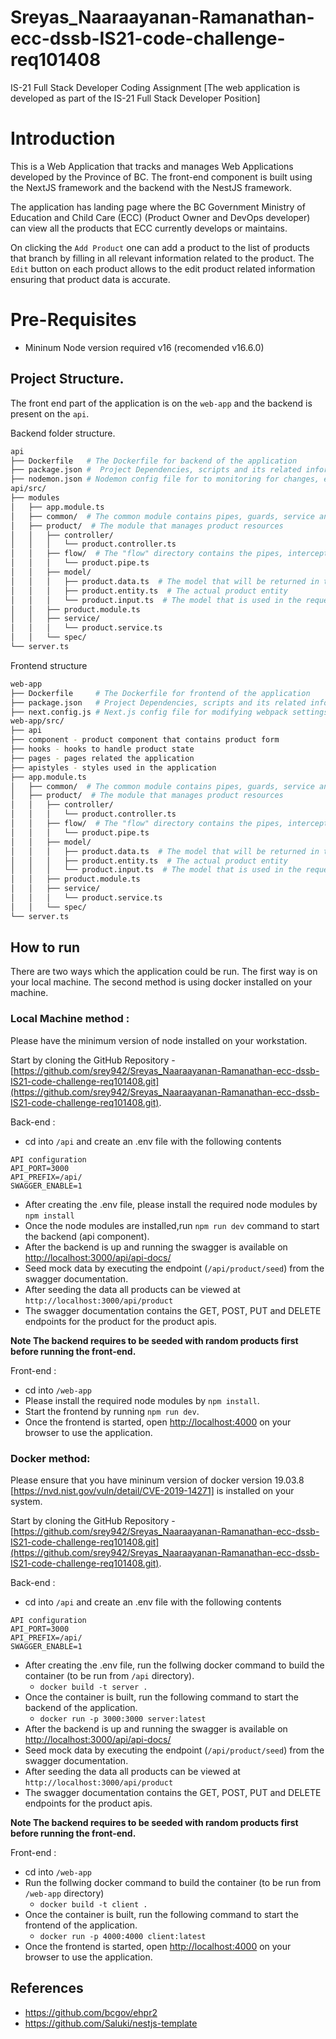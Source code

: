 # Sreyas_Naaraayanan-Ramanathan-ecc-dssb-IS21-code-challenge-req101408
IS-21 Full Stack Developer Coding Assignment
[The web application is developed as part of the IS-21 Full Stack Developer Position]

# Introduction

This is a Web Application that tracks and manages Web Applications developed by the Province of BC. The front-end component is built using the NextJS framework and the backend with the NestJS framework. 

The application has landing page where the BC Government Ministry of Education and Child Care (ECC) (Product Owner and DevOps developer) can view all the products that ECC currently develops or maintains.

On clicking the `Add Product` one can add a product to the list of products that branch by filling in all relevant information related to the product. The `Edit` button on each product allows to the edit product related information ensuring that product data is accurate.

# Pre-Requisites 
- Mininum Node version required v16 (recomended v16.6.0)

## Project Structure.

The front end part of the application is on the `web-app` and the backend is present on the `api`.

Backend folder structure.

```sh
api
├── Dockerfile   # The Dockerfile for backend of the application
├── package.json #  Project Dependencies, scripts and its related information
├── nodemon.json # Nodemon config file for to monitoring for changes, environment variables, and other options
api/src/
├── modules
│   ├── app.module.ts
│   ├── common/  # The common module contains pipes, guards, service and provider used in the backend
│   ├── product/  # The module that manages product resources
│   │   ├── controller/
│   │   │   └── product.controller.ts
│   │   ├── flow/  # The "flow" directory contains the pipes, interceptors and everything that may change the request or response flow
│   │   │   └── product.pipe.ts
│   │   ├── model/
│   │   │   ├── product.data.ts  # The model that will be returned in the response
│   │   │   ├── product.entity.ts  # The actual product entity
│   │   │   └── product.input.ts  # The model that is used in the request
│   │   ├── product.module.ts
│   │   ├── service/
│   │   │   └── product.service.ts
│   │   └── spec/
└── server.ts
```

Frontend structure 
```sh
web-app
├── Dockerfile     # The Dockerfile for frontend of the application
├── package.json   # Project Dependencies, scripts and its related information
├── next.config.js # Next.js config file for modifying webpack settings, define environment variables, configure routing rules etc.
web-app/src/
├── api
├── component - product component that contains product form
├── hooks - hooks to handle product state
├── pages - pages related the application
├── apistyles - styles used in the application
├── app.module.ts
│   ├── common/  # The common module contains pipes, guards, service and provider used in the backend
│   ├── product/  # The module that manages product resources
│   │   ├── controller/
│   │   │   └── product.controller.ts
│   │   ├── flow/  # The "flow" directory contains the pipes, interceptors and everything that may change the request or response flow
│   │   │   └── product.pipe.ts
│   │   ├── model/
│   │   │   ├── product.data.ts  # The model that will be returned in the response
│   │   │   ├── product.entity.ts  # The actual product entity
│   │   │   └── product.input.ts  # The model that is used in the request
│   │   ├── product.module.ts
│   │   ├── service/
│   │   │   └── product.service.ts
│   │   └── spec/
└── server.ts
```

## How to run

There are two ways which the application could be run. The first way is on your local machine. The second method is using docker installed on your machine.

### Local Machine method :

Please have the minimum version of node installed on your workstation.

Start by cloning the GitHub Repository - [https://github.com/srey942/Sreyas_Naaraayanan-Ramanathan-ecc-dssb-IS21-code-challenge-req101408.git](https://github.com/srey942/Sreyas_Naaraayanan-Ramanathan-ecc-dssb-IS21-code-challenge-req101408.git).

 Back-end :
- cd into `/api` and create an .env file with the following contents

```
API configuration
API_PORT=3000
API_PREFIX=/api/
SWAGGER_ENABLE=1
```

- After creating the .env file, please install the required node modules by `npm install`
- Once the node modules are installed,run `npm run dev` command to start the backend (api component).
- After the backend is up and running the swagger is available on [http://localhost:3000/api/api-docs/](http://localhost:3000/api/api-docs/)
- Seed mock data by executing the endpoint (`/api/product/seed`) from the swagger documentation.
- After seeding the data all products can be viewed at `http://localhost:3000/api/product`
- The swagger documentation contains the GET, POST, PUT and DELETE endpoints for the product for the product apis.

**Note The backend requires to be seeded with random products first before running the front-end.**

Front-end :
- cd into `/web-app`
- Please install the required node modules by `npm install`.
- Start the frontend by running `npm run dev`.
- Once the frontend is started, open [http://localhost:4000](http://localhost:4000) on your browser to use the application.

### Docker method:

Please ensure that you have mininum version of docker version 19.03.8 [https://nvd.nist.gov/vuln/detail/CVE-2019-14271] is installed on your system.

Start by cloning the GitHub Repository - [https://github.com/srey942/Sreyas_Naaraayanan-Ramanathan-ecc-dssb-IS21-code-challenge-req101408.git](https://github.com/srey942/Sreyas_Naaraayanan-Ramanathan-ecc-dssb-IS21-code-challenge-req101408.git).

 Back-end :
- cd into `/api` and create an .env file with the following contents

```
API configuration
API_PORT=3000
API_PREFIX=/api/
SWAGGER_ENABLE=1
```

- After creating the .env file, run the follwing docker command to build the container (to be run from `/api` directory).
    * `docker build -t server .`
- Once the container is built, run the following command to start the backend of the application.
    * `docker run -p 3000:3000 server:latest`
- After the backend is up and running the swagger is available on [http://localhost:3000/api/api-docs/](http://localhost:3000/api/api-docs/) 
- Seed mock data by executing the endpoint (`/api/product/seed`) from the swagger documentation.
- After seeding the data all products can be viewed at `http://localhost:3000/api/product`
- The swagger documentation contains the GET, POST, PUT and DELETE endpoints for the product apis.

**Note The backend requires to be seeded with random products first before running the front-end.**

Front-end :
- cd into `/web-app`
- Run the follwing docker command to build the container (to be run from `/web-app` directory)
    * `docker build -t client .`
- Once the container is built, run the following command to start the frontend of the application.
    * `docker run -p 4000:4000 client:latest`
- Once the frontend is started, open [http://localhost:4000](http://localhost:4000) on your browser to use the application.


## References

- https://github.com/bcgov/ehpr2
- https://github.com/Saluki/nestjs-template
